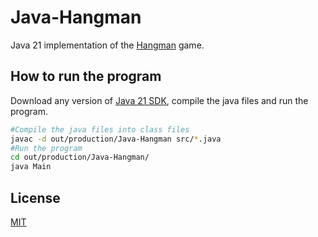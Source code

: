 # Java-Hangman

Java 21 implementation of the [Hangman](https://en.wikipedia.org/wiki/Hangman_(game)) game.

## How to run the program
Download any version of [Java 21 SDK](https://www.oracle.com/java/technologies/javase/jdk21-archive-downloads.html/), compile the java files and run the program.
```bash
#Compile the java files into class files
javac -d out/production/Java-Hangman src/*.java
#Run the program
cd out/production/Java-Hangman/
java Main
```

## License

[MIT](https://github.com/lokch05/Java-Hangman/blob/main/LICENSE.txt/)
